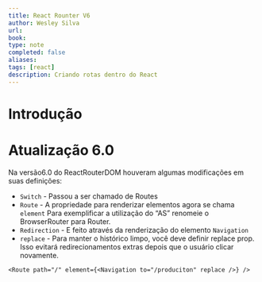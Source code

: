 ```yaml
---
title: React Rounter V6
author: Wesley Silva
url:
book:
type: note
completed: false
aliases:
tags: [react]
description: Criando rotas dentro do React
---
```

# Introdução

# Atualização 6.0
Na versão6.0 do ReactRouterDOM houveram algumas modificações em suas definições:
- `Switch` - Passou a ser chamado de Routes
- `Route` - A propriedade para renderizar elementos agora se chama `element`
Para exemplificar a utilização do “AS” renomeie o BrowserRouter para Router.
- `Redirection` - E feito através da renderização do elemento `Navigation`
- `replace` - Para manter o histórico limpo, você deve definir replace prop. Isso evitará redirecionamentos extras depois que o usuário clicar novamente.

```tsx
<Route path="/" element={<Navigation to="/produciton" replace />} />
```